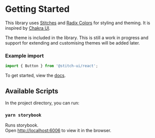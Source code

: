 # Getting Started

This library uses [Stitches](https://stitches.dev/docs/introduction) and [Radix Colors](https://www.radix-ui.com/docs/colors/palette-composition/the-scales) for styling and theming. It is inspired by [Chakra UI](https://chakra-ui.com/).

The theme is included in the library. This is still a work in progress and support for extending and customising themes will be added later.

### Example import

```javascript
import { Button } from '@stitch-ui/react';
```

To get started, view the [docs](https:/main--618286c4f81e0e004ab0373c.chromatic.com).

## Available Scripts

In the project directory, you can run:

### `yarn storybook`

Runs storybook.  
Open [http://localhost:6006](http://localhost:6006) to view it in the browser.
